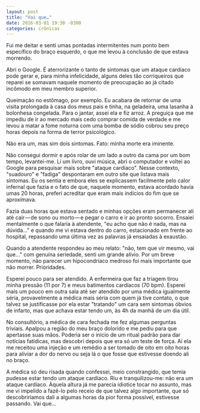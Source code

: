 ```yaml
---
layout: post
title: "Vai que…"
date: 2016-03-01 19:30 -0300
categories: crônicas
---
```

Fui me deitar e senti umas pontadas intermitentes num ponto bem específico do braço esquerdo, o que me levou à conclusão de que estava morrendo.

Abri o Google. É aterrorizante o tanto de sintomas que um ataque cardíaco pode gerar e, para minha infelicidade, alguns deles tão corriqueiros que reparei se somavam naquele momento de preocupação ao já citado incômodo em meu membro superior.

Queimação no estômago, por exemplo. Eu acabara de retornar de uma visita prolongada à casa dos meus pais e tinha, na geladeira, uma lasanha à bolonhesa congelada. Para o jantar, assei ela e fiz arroz. A preguiça que me impediu de ir ao mercado mais cedo comprar comida de verdade e me levou a matar a fome noturna com uma bomba de sódio cobrou seu preço horas depois na forma de terror psicológico.

Não era um, mas sim dois sintomas. Fato: minha morte era iminente.

Não consegui dormir e após rolar de um lado a outro da cama por um bom tempo, levantei-me. Li um livro, ouvi música, abri o computador e voltei ao Google para pesquisar mais sobre "ataque cardíaco". Nesse contexto, "suadouro" e "fadiga" despontaram em outro site que listava mais sintomas. Eu os sentia e embora eles se explicassem facilmente pelo calor infernal que fazia e o fato de que, naquele momento, estava acordado havia umas 20 horas, preferi acreditar que eram mais indícios do fim que se aproximava.

Fazia duas horas que estava sentado e minhas opções eram permanecer ali até cair — de sono ou morto — e pegar o carro e ir ao pronto socorro. Ensaiei mentalmente o que falaria à atendente, "eu acho que não é nada, mas na dúvida…" e quando me vi estava dentro do carro, estacionado em frente ao hospital, repassando uma última vez as palavras já ensaiadas à exaustão.

Quando a atendente respondeu ao meu relato: "não, tem que vir mesmo, vai que…" com genuína seriedade, senti um grande alívio. Por um breve momento, não parecer um hipocondríaco medroso foi mais importante que não morrer. Prioridades.

Esperei pouco para ser atendido. A enfermeira que faz a triagem tirou minha pressão (11 por 7) e meus batimentos cardíacos (70 bpm). Esperei mais um pouco em outra sala até ser atendido por uma médica igualmente séria, provavelmente a médica mais séria com quem já tive contato, o que talvez se justificasse por ela estar "tratando" um cara sem sintomas óbvios de infarto, mas que achava estar tendo um, às 4h da manhã de um dia útil.

No consultório, a médica de cara fechada me fez algumas perguntas triviais. Apalpou a região do meu braço dolorido e me pediu para que apertasse suas mãos. Poderia ser o início de um ritual padrão para dar notícias fatídicas, mas descobri depois que era só um teste de força. Aí ela me receitou uma injeção e um remédio a ser tomado de oito em oito horas para aliviar a dor do nervo ou seja lá o que fosse que estivesse doendo ali no braço.

A médica só deu risada quando confessei, meio constrangido, que temia pudesse estar tendo um ataque cardíaco. Riu e tranquilizou-me: não era um ataque cardíaco. Àquela altura já me parecia idiotice tocar no assunto, mas me vi impelido a fazê-lo pelo receio de que talvez algo importante, que só descobriríamos dali a algumas horas da pior forma possível, estivesse passando. Vai que…
